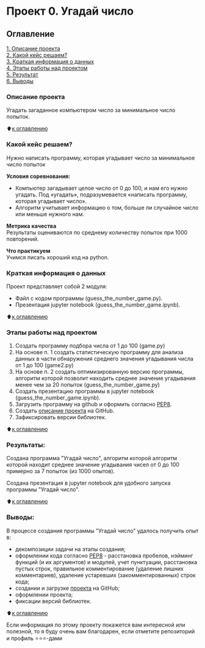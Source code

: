 # Проект 0. Угадай число

## Оглавление  
[1. Описание проекта](README.md#Описание-проекта)  
[2. Какой кейс решаем?](README.md#Какой-кейс-решаем)  
[3. Краткая информация о данных](README.md#Краткая-информация-о-данных)  
[4. Этапы работы над проектом](README.md#Этапы-работы-над-проектом)  
[5. Результат](README.md#Результаты)    
[6. Выводы](README.md#Выводы) 

### Описание проекта    
Угадать загаданное компьютером число за минимальное число попыток.

:arrow_up:[к оглавлению](README.md#Оглавление)


### Какой кейс решаем?    
Нужно написать программу, которая угадывает число за минимальное число попыток

**Условия соревнования:**  
- Компьютер загадывает целое число от 0 до 100, и нам его нужно угадать. Под «угадать», подразумевается «написать программу, которая угадывает число».
- Алгоритм учитывает информацию о том, больше ли случайное число или меньше нужного нам.

**Метрика качества**     
Результаты оцениваются по среднему количеству попыток при 1000 повторений.

**Что практикуем**     
Учимся писать хороший код на python.


### Краткая информация о данных
Проект представляет собой 2 модуля: 
* Файл с кодом программы (guess_the_number_game.py). 
* Презентация jupyter notebook (guess_the_number_game.ipynb).

  
:arrow_up:[к оглавлению](README.md#Оглавление)


### Этапы работы над проектом  
1) Создать программу подбора числа от 1 до 100 (game.py)
2) На основе п. 1 создать статистическую программу для анализа данных в части обнаружения среднего значения угадывания числа от 1 до 100 (game2.py)
3) На основе п. 2 создать оптимизированную версию программы, алгоритм которой позволит находить среднее значение угадывания менее чем за 20 попыток (guess_the_number_game.py)
4) Создать презентацию программы в jupyter notebook (guess_the_number_game.ipynb).
5) Загрузить программу на github и оформить согласно [PEP8](https://pythonworld.ru/osnovy/pep-8-rukovodstvo-po-napisaniyu-koda-na-python.html).
6) Создать [описание проекта](https://github.com/kipyatilnik/sf_data_science/blob/main/Project0/README.md) на GitHub.
7) Зафиксировать версии библиотек.


:arrow_up:[к оглавлению](README.md#Оглавление)


### Результаты:  
Создана программа "Угадай число", алгоритм которой алгоритм которой находит среднее значение угадывания чисел от 0 до 100 примерно за 7 попыток (из 1000 опытов).

Создана презентация в jupyter notebook для удобного запуска программы "Угадай число".


:arrow_up:[к оглавлению](README.md#Оглавление)


### Выводы:  
В процессе создания программы "Угадай число" удалось получить опыт в: 
* декомпозиции задачи на этапы создания;
* оформлении кода согласно [PEP8](https://pythonworld.ru/osnovy/pep-8-rukovodstvo-po-napisaniyu-koda-na-python.html) - расстановка пробелов, нэйминг функций (и их аргументов) и модулей, учет пунктуации, расстановка пустых строк, правильное комментирование (удаление лишних комментариев), удаление устаревших (закомментированных) строк кода;
* создании и загрузке [проекта](https://github.com/kipyatilnik/sf_data_science/blob/main/Project0/README.md) на GitHub;
* оформлении проекта;
* фиксации версий библиотек.


:arrow_up:[к оглавлению](README.md#Оглавление)


Если информация по этому проекту покажется вам интересной или полезной, то я буду очень вам благодарен, если отметите репозиторий и профиль ⭐️⭐️⭐️-дами